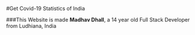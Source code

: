 #Get Covid-19 Statistics of India

###This Website is made **Madhav Dhall**, a 14 year old Full Stack Developer from Ludhiana, India
